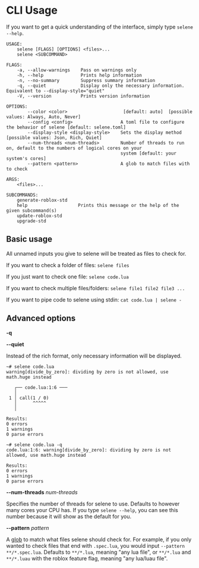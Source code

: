 # CLI Usage
If you want to get a quick understanding of the interface, simply type `selene --help`.

```
USAGE:
    selene [FLAGS] [OPTIONS] <files>...
    selene <SUBCOMMAND>

FLAGS:
    -a, --allow-warnings    Pass on warnings only
    -h, --help              Prints help information
    -n, --no-summary        Suppress summary information
    -q, --quiet             Display only the necessary information. Equivalent to --display-style="quiet"
    -V, --version           Prints version information

OPTIONS:
        --color <color>                     [default: auto]  [possible values: Always, Auto, Never]
        --config <config>                  A toml file to configure the behavior of selene [default: selene.toml]
        --display-style <display-style>    Sets the display method [possible values: Json, Rich, Quiet]
        --num-threads <num-threads>        Number of threads to run on, default to the numbers of logical cores on your
                                           system [default: your system's cores]
        --pattern <pattern>                A glob to match files with to check

ARGS:
    <files>...

SUBCOMMANDS:
    generate-roblox-std
    help                   Prints this message or the help of the given subcommand(s)
    update-roblox-std
    upgrade-std
```

## Basic usage

All unnamed inputs you give to selene will be treated as files to check for.

If you want to check a folder of files: `selene files`

If you just want to check one file: `selene code.lua`

If you want to check multiple files/folders: `selene file1 file2 file3 ...`

If you want to pipe code to selene using stdin: `cat code.lua | selene -`

## Advanced options

**-q**

**--quiet**

Instead of the rich format, only necessary information will be displayed.

```
~# selene code.lua
warning[divide_by_zero]: dividing by zero is not allowed, use math.huge instead

   ┌── code.lua:1:6 ───
   │
 1 │ call(1 / 0)
   │      ^^^^^
   │

Results:
0 errors
1 warnings
0 parse errors

~# selene code.lua -q
code.lua:1:6: warning[divide_by_zero]: dividing by zero is not allowed, use math.huge instead

Results:
0 errors
1 warnings
0 parse errors
```

**--num-threads** *num-threads*

Specifies the number of threads for selene to use. Defaults to however many cores your CPU has. If you type `selene --help`, you can see this number because it will show as the default for you.

**--pattern** *pattern*

A [glob](https://en.wikipedia.org/wiki/Glob_(programming)) to match what files selene should check for. For example, if you only wanted to check files that end with `.spec.lua`, you would input `--pattern **/*.spec.lua`. Defaults to `**/*.lua`, meaning "any lua file", or `**/*.lua` and `**/*.luau` with the roblox feature flag, meaning "any lua/luau file".
